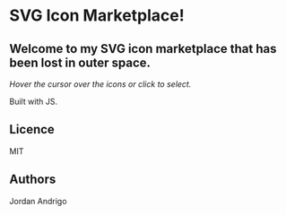 # SVG Icon Marketplace!

## Welcome to my SVG icon marketplace that has been lost in outer space.

*Hover the cursor over the icons or click to select.*

Built with JS.

## Licence
MIT

## Authors
Jordan Andrigo